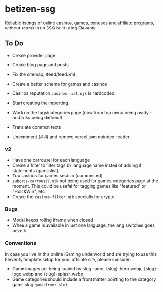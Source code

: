 # betizen-ssg

Reliable listings of online casinos, games, bonuses and affiliate programs, without scams! as a SSG built using Eleventy

## To Do

-   Create provider page
-   Create blog page and posts
-   Fix the sitemap, /feed/feed.xml
-   Create a better schema for games and casinos
-   Casinos reputation `casinos-list.njk` is hardcoded.
-   Start creating the importing.
-   Work on the tags/categories page (now from top menu being ready -and links being defined!)
-   Translate common texts

-   Uncomment {# <meta name="robots" content="index,follow" /> #} and remove vercel.json noindex header.

### v2

-   Have one carrousel for each language
-   Create a filter to filter tags by language name insted of adding if statements (gameslist)
-   Top casinos for games section (commented)
-   `subcats-carrousel.njk` not being used for games categories page at the moment. This could be useful for tagging games like "featured" or "Hold&Win", etc
-   Create the `casinos-filter.njk` specially for crypto.

### Bugs

-   Modal keeps rolling iframe when closed
-   When a game is available in just one language, the lang switches goes bezerk

### Conventions

In case you live in this online iGaming underworld and are trying to use this Eleventy template setup for your affiliate site, please consider:

-   Game images are being loaded by slug name, {slug}-hero.webp, {slug}-logo.webp and {slug}-splash.webp
-   Game categories should include a front matter pointing to the category game slug `gamesFrom: slot`
